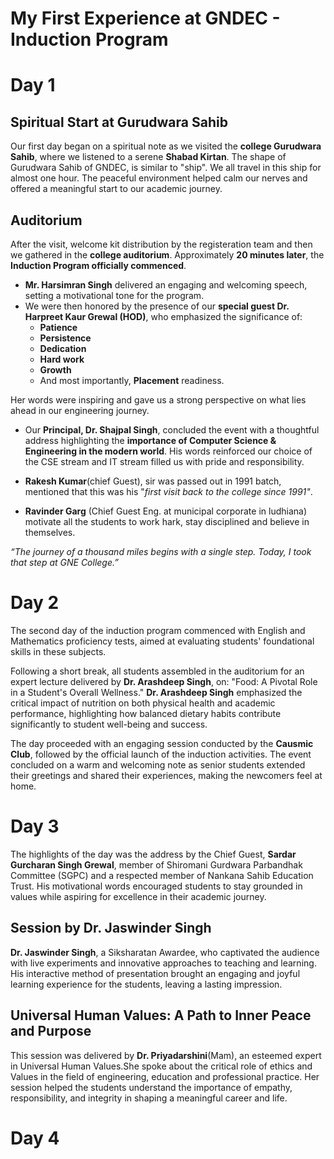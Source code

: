 # My First Experience at GNDEC - Induction Program 

# Day 1 

## Spiritual Start at Gurudwara Sahib

Our first day began on a spiritual note as we visited the **college Gurudwara Sahib**, where we listened to a serene **Shabad Kirtan**. The shape of Gurudwara Sahib of GNDEC, is similar to "ship". We all travel in this ship for almost one hour. The peaceful environment helped calm our nerves and offered a meaningful start to our academic journey.

## Auditorium 

After the visit, welcome kit distribution by the registeration team and then we gathered in the **college auditorium**. Approximately **20 minutes later**, the **Induction Program officially commenced**.

- **Mr. Harsimran Singh** delivered an engaging and welcoming speech, setting a motivational tone for the program.
- We were then honored by the presence of our **special guest Dr. Harpreet Kaur Grewal (HOD)**, who emphasized the significance of:
  - **Patience**
  - **Persistence**
  - **Dedication**
  - **Hard work**
  - **Growth**
  - And most importantly, **Placement** readiness.

Her words were inspiring and gave us a strong perspective on what lies ahead in our engineering journey.

- Our **Principal, Dr. Shajpal Singh**, concluded the event with a thoughtful address highlighting the **importance of Computer Science & Engineering in the modern world**. His words reinforced our choice of the CSE stream and IT stream filled us with pride and responsibility.

- **Rakesh Kumar**(chief Guest), sir was passed out in 1991 batch, mentioned that this was his "*first visit back to the college since 1991"*.

- **Ravinder Garg** (Chief Guest Eng. at municipal corporate in ludhiana) motivate all the students to work hark, stay disciplined and believe in themselves. 

*“The journey of a thousand miles begins with a single step. Today, I took that step at GNE College.”*

# Day 2

The second day of the induction program commenced with English and Mathematics proficiency tests, aimed at evaluating students' foundational skills in these subjects.

Following a short break, all students assembled in the auditorium for an expert lecture delivered by **Dr. Arashdeep Singh**, on: 
"Food: A Pivotal Role in a Student's Overall Wellness."
**Dr. Arashdeep Singh** emphasized the critical impact of nutrition on both physical health and academic performance, highlighting how balanced dietary habits contribute significantly to student well-being and success.

The day proceeded with an engaging session conducted by the **Causmic Club**, followed by the official launch of the induction activities. The event concluded on a warm and welcoming note as senior students extended their greetings and shared their experiences, making the newcomers feel at home.

# Day 3 

The highlights of the day was the address by the Chief Guest, **Sardar Gurcharan Singh Grewal**, member of Shiromani Gurdwara Parbandhak Committee (SGPC) and a respected member of Nankana Sahib Education Trust. His motivational words encouraged students to stay grounded in values while aspiring for excellence in their academic journey. 

## Session by Dr. Jaswinder Singh 

**Dr. Jaswinder Singh**, a Siksharatan Awardee, who captivated the audience with live experiments and innovative approaches to teaching and learning. His interactive method of presentation brought an engaging and joyful learning experience for the students, leaving a lasting impression. 

## Universal Human Values: A Path to Inner Peace and Purpose 

This session was delivered by **Dr. Priyadarshini**(Mam), an esteemed expert in Universal Human Values.She spoke about the critical role of ethics and Values in the field of engineering, education and professional practice. Her session helped the students understand the importance of empathy, responsibility, and integrity in shaping a meaningful career and life. 

# Day 4


